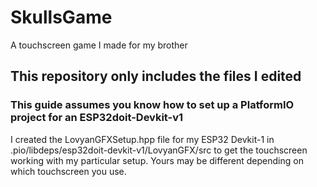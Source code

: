 # SkullsGame
A touchscreen game I made for my brother

## This repository only includes the files I edited

### This guide assumes you know how to set up a PlatformIO project for an ESP32doit-Devkit-v1

I created the LovyanGFXSetup.hpp file for my ESP32 Devkit-1 in .pio/libdeps/esp32doit-devkit-v1/LovyanGFX/src to get the touchscreen working with my particular setup.  Yours may be different depending on which touchscreen you use.
